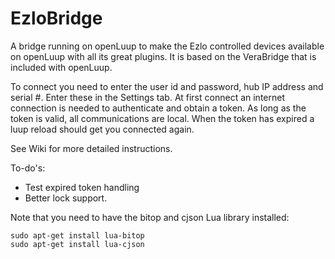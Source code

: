 # EzloBridge
A bridge running on openLuup to make the Ezlo controlled devices available on openLuup with all its great plugins. It is based on the VeraBridge that is included with openLuup. 

To connect you need to enter the user id and password, hub IP address and serial #. Enter these in the Settings tab. At first connect an internet connection is needed to authenticate and obtain a token. As long as the token is valid, all communications are local. When the token has expired a luup reload should get you connected again.

See Wiki for more detailed instructions.

To-do's:
- Test expired token handling
- Better lock support.

Note that you need to have the bitop and cjson Lua library installed:
```
sudo apt-get install lua-bitop
sudo apt-get install lua-cjson
``` 
